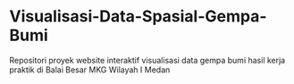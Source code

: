 # Visualisasi-Data-Spasial-Gempa-Bumi
Repositori proyek website interaktif visualisasi data gempa bumi hasil kerja praktik di Balai Besar MKG Wilayah I Medan
